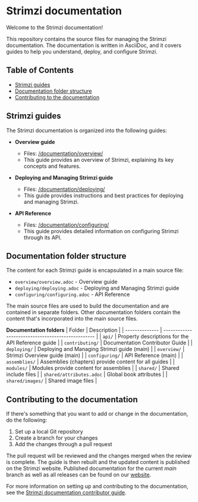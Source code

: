 [strimziDoc]: https://strimzi.io/documentation/ "Strimzi documentation"
[strimziContrib]: https://strimzi.io/contributing/guide/ "Strimzi documentation contributor guide"

<!-- omit from toc -->
# Strimzi documentation

Welcome to the Strimzi documentation! 

This repository contains the source files for managing the Strimzi documentation. The documentation is written in AsciiDoc, and it covers guides to help you understand, deploy, and configure Strimzi.

<!-- omit from toc -->
## Table of Contents
- [Strimzi guides](#strimzi-guides)
- [Documentation folder structure](#documentation-folder-structure)
- [Contributing to the documentation](#contributing-to-the-documentation)

## Strimzi guides

The Strimzi documentation is organized into the following guides:

- **Overview guide**
  - Files: [/documentation/overview/](overview)
  - This guide provides an overview of Strimzi, explaining its key concepts and features.

- **Deploying and Managing Strimzi guide**
  - Files: [/documentation/deploying/](deploying)
  - This guide provides instructions and best practices for deploying and managing Strimzi.

- **API Reference**
  - Files: [/documentation/configuring/](configuring)
  - This guide provides detailed information on configuring Strimzi through its API.

## Documentation folder structure

The content for each Strimzi guide is encapsulated in a main source file:

* `overview/overview.adoc` - Overview guide
* `deploying/deploying.adoc` - Deploying and Managing Strimzi guide
* `configuring/configuring.adoc` - API Reference

The main source files are used to build the documentation and are contained in separate folders.
Other documentation folders contain the content that's incorporated into the main source files.

**Documentation folders**
| Folder                   | Description                                          |
| --------------           | -------------------------------------------------    |
| `api/`                   | Property descriptions for the API Reference guide    |
| `contributing/`          | Documentation Contributor Guide                      |
| `deploying/`             | Deploying and Managing Strimzi guide (main)          |
| `overview/`              | Strimzi Overview guide (main)                        |
| `configuring/`           | API Reference (main)                                 |
| `assemblies/`            | Assemblies (chapters) provide content for all guides |
| `modules/`               | Modules provide content for assemblies               |
| `shared/`                | Shared include files                                 |
| `shared/attributes.adoc` | Global book attributes                               |
| `shared/images/`         | Shared image files                                   |

## Contributing to the documentation

If there's something that you want to add or change in the documentation, do the following:

1. Set up a local Git repository
2. Create a branch for your changes
3. Add the changes through a pull request

The pull request will be reviewed and the changes merged when the review is complete.
The guide is then rebuilt and the updated content is published on the Strimzi website.
Published documentation for the current _main_ branch as well as all releases can be found on our [website][strimziDoc].

For more information on setting up and contributing to the documentation, see the [Strimzi documentation contributor guide][strimziContrib].



